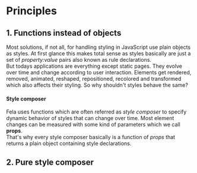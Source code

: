 # Principles
## 1. Functions instead of objects
Most solutions, if not all, for handling styling in JavaScript use plain objects as styles. At first glance this makes total sense as styles basically are just a set of *property:value* pairs also known as rule declarations.<br>
But todays applications are everything except static pages. They evolve over time and change according to user interaction. Elements get rendered, removed, animated, reshaped, repositioned, recolored and transformed which also affects their styling. So why shouldn't styles behave the same?

#### Style composer
Fela uses functions which are often referred as *style composer* to specify dynamic behavior of styles that can change over time. Most element changes can be measured with some kind of parameters which we call **props**.<br>
That's why every style composer basically is a function of *props* that returns a plain object containing style declarations.<br>

## 2. Pure style composer
